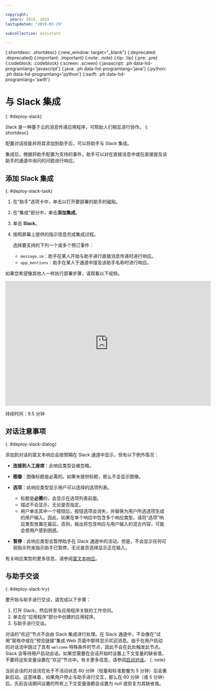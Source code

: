 ```yaml
---

copyright:
  years: 2015, 2019
lastupdated: "2019-05-29"

subcollection: assistant

---
```


{:shortdesc: .shortdesc}
{:new_window: target="_blank"}
{:deprecated: .deprecated}
{:important: .important}
{:note: .note}
{:tip: .tip}
{:pre: .pre}
{:codeblock: .codeblock}
{:screen: .screen}
{:javascript: .ph data-hd-programlang='javascript'}
{:java: .ph data-hd-programlang='java'}
{:python: .ph data-hd-programlang='python'}
{:swift: .ph data-hd-programlang='swift'}

# 与 Slack 集成
{: #deploy-slack}

Slack 是一种基于云的消息传递应用程序，可帮助人们相互进行协作。
{: shortdesc}

配置对话技能并将其添加到助手后，可以将助手与 Slack 集成。

集成后，根据将助手配置为支持的事件，助手可以对在直接消息中或在直接提及该助手的通道中询问的问题进行响应。 

## 添加 Slack 集成
{: #deploy-slack-task}

1.  在“助手”选项卡中，单击以打开要部署的助手的磁贴。

1.  在“集成”部分中，单击**添加集成**。

1.  单击 **Slack**。

1.  按照屏幕上提供的指示信息完成集成过程。

    选择要支持的下列一个或多个预订事件：

    - `message.im`：助手在某人开始与助手进行直接消息传递时进行响应。
    - `app_mentions`：助手在某人于通道中提及该助手名称时进行响应。

如果您希望像其他人一样执行部署步骤，请观看以下视频。

<iframe class="embed-responsive-item" id="youtubeplayer" title="Slack 部署步骤全程指导" type="text/html" width="640" height="390" src="https://www.youtube.com/embed/RBGBPJ8h4HQ?rel=0" frameborder="0" webkitallowfullscreen mozallowfullscreen allowfullscreen> </iframe>

持续时间：9.5 分钟

## 对话注意事项
{: #deploy-slack-dialog}

添加到对话的富文本响应会按预期在 Slack 通道中显示，但有以下例外情况：

- **连接到人工座席**：此响应类型会被忽略。

- **图像**：图像标题是必需的。如果未提供标题，那么不会显示图像。

- **选项**：此响应类型显示用户可以选择的选项列表。

  - 标题是**必需**的，会显示在选项列表前面。
  - 描述不会显示，无论是否指定。
  - 用户单击其中一个按钮后，按钮选项会消失，并替换为用户所选选项生成的用户输入。因此，如果在单个响应中包含多个响应类型，请将“选项”响应类型放置在最后。否则，输出将包含响应与用户输入的混合内容，可能会使用户感到困惑。

- **暂停**：此响应类型会暂停助手在 Slack 通道中的活动。但是，不会显示任何可视指示符来指示助手已暂停，无论是否选择显示正在输入。

有关响应类型的更多信息，请参阅[富文本响应](/docs/services/assistant?topic=assistant-dialog-overview#dialog-overview-multimedia)。

## 与助手交谈
{: #deploy-slack-try}

要开始与助手进行交谈，请完成以下步骤：

1.  打开 Slack，然后转至与应用程序关联的工作空间。
1.  单击在“应用程序”部分中创建的应用程序。
1.  与助手进行交谈。

对话的“欢迎”节点不会由 Slack 集成进行处理。在 Slack 通道中，不会像在“试用”窗格中或在“预览链接”集成 Web 页面中那样显示欢迎消息。由于在用户启动的对话流中跳过了具有 `welcome` 特殊条件的节点，因此不会在此处触发此节点。Slack 会等待用户启动会话。如果您需要在会话开始时设置上下文变量的缺省值，不要将这些变量设置在“欢迎”节点中。有关更多信息，请参阅[启动对话](/docs/services/assistant?topic=assistant-dialog-start)。
{: note}

当前会话的对话流在处于不活动状态 60 分钟（轻量和标准套餐为 5 分钟）后会重新启动。这意味着，如果用户停止与助手进行交互，那么在 60 分钟（或 5 分钟）后，先前会话期间设置的所有上下文变量值都会设置为 null 或恢复为其缺省值。
